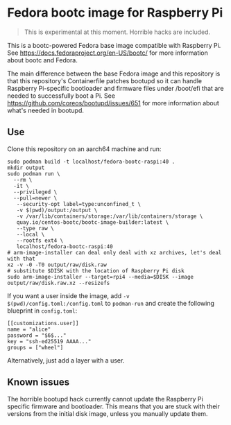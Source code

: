 # Fedora bootc image for Raspberry Pi

> This is experimental at this moment. Horrible hacks are included.

This is a bootc-powered Fedora base image compatible with Raspberry Pi. See
https://docs.fedoraproject.org/en-US/bootc/ for more information about bootc and Fedora.

The main difference between the base Fedora image and this repository is that this repository's Containerfile patches
bootupd so it can handle Raspberry Pi-specific bootloader and firmware files under /boot/efi that are needed
to successfully boot a Pi. See https://github.com/coreos/bootupd/issues/651 for more information about what's needed
in bootupd.

## Use

Clone this repository on an aarch64 machine and run:

```
sudo podman build -t localhost/fedora-bootc-raspi:40 .
mkdir output
sudo podman run \
  --rm \
  -it \
  --privileged \
  --pull=newer \
   --security-opt label=type:unconfined_t \
   -v $(pwd)/output:/output \
   -v /var/lib/containers/storage:/var/lib/containers/storage \
   quay.io/centos-bootc/bootc-image-builder:latest \
   --type raw \
   --local \
   --rootfs ext4 \
   localhost/fedora-bootc-raspi:40
# arm-image-installer can deal only deal with xz archives, let's deal with that
xz -v -0 -T0 output/raw/disk.raw
# substitute $DISK with the location of Raspberry Pi disk
sudo arm-image-installer --target=rpi4 --media=$DISK --image output/raw/disk.raw.xz --resizefs
```

If you want a user inside the image, add `-v $(pwd)/config.toml:/config.toml` to `podman-run` and create the following blueprint in `config.toml`:
```
[[customizations.user]]
name = "alice"
password = "$6$..."
key = "ssh-ed25519 AAAA..."
groups = ["wheel"]
```

Alternatively, just add a layer with a user.

## Known issues
The horrible bootupd hack currently cannot update the Raspberry Pi specific firmware and bootloader. This means that
you are stuck with their versions from the initial disk image, unless you manually update them.

